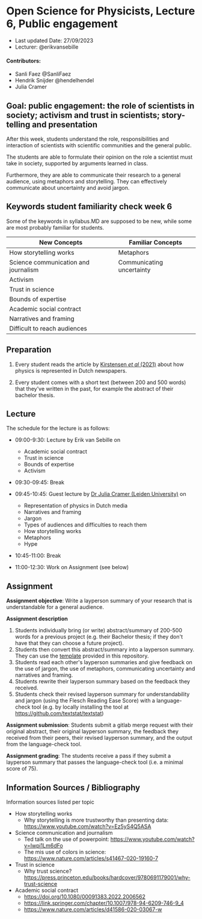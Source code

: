 # Open Science for Physicists, Lecture 6, Public engagement

+ Last updated Date: 27/09/2023
+ Lecturer:  @erikvansebille

#### Contributors:
+ Sanli Faez @SanliFaez
+ Hendrik Snijder @hendelhendel
+ Julia Cramer

## Goal: public engagement: the role of scientists in society; activism and trust in scientists; story-telling and presentation
After this week, students understand the role, responsibilities and interaction of scientists with scientific communities and the general public.

The students are able to formulate their opinion on the role a scientist must take in society, supported by arguments learned in class.

Furthermore, they are able to communicate their research to a general audience, using metaphors and storytelling. They can effectively communicate about uncertainty and avoid jargon.

## Keywords student familiarity check week 6
Some of the keywords in syllabus.MD are supposed to be new, while some are most probably familiar for students.

|**New Concepts**|**Familiar Concepts**|
|----------------|---------------|
|How storytelling works|Metaphors|
|Science communication and journalism|Communicating uncertainty|
|Activism||
|Trust in science||
|Bounds of expertise||
|Academic social contract||
|Narratives and framing||
|Difficult to reach audiences||


## Preparation

1. Every student reads the article by [Kirstensen _et al_ (2021)](https://jcom.sissa.it/archive/20/07/JCOM_2007_2021_A02) about how physics is represented in Dutch newspapers.

2. Every student comes with a short text (between 200 and 500 words) that they've written in the past, for example the abstract of their bachelor thesis.

## Lecture

The schedule for the lecture is as follows:

-  09:00-9:30: Lecture by Erik van Sebille on
   - Academic social contract
   - Trust in science
   - Bounds of expertise
   - Activism

- 09:30-09:45: Break

- 09:45-10:45: Guest lecture by [Dr Julia Cramer (Leiden University)](https://www.universiteitleiden.nl/en/staffmembers/julia-cramer#tab-1) on
  - Representation of physics in Dutch media
  - Narratives and framing
  - Jargon
  - Types of audiences and difficulties to reach them
  - How storytelling works
  - Metaphors
  - Hype

- 10:45-11:00: Break

- 11:00-12:30: Work on Assignment (see below)

## Assignment

**Assignment objective**: Write a layperson summary of your research that is understandable for a general audience.

**Assignment description**
1. Students individually bring (or write) abstract/summary of 200-500 words for a previous project (e.g. their Bachelor thesis; if they don't have that they can choose a future project).
2. Students then convert this abstract/summary into a layperson summary. They can use the [template](layperson_summary_template.md) provided in this repository.
3. Students read each other's layperson summaries and give feedback on the use of jargon, the use of metaphors, communicating uncertainty and narratives and framing.
4. Students rewrite their layperson summary based on the feedback they received.
5. Students check their revised layperson summary for understandability and jargon (using the Flesch Reading Ease Score) with a language-check tool (e.g. by locally installing the tool at https://github.com/textstat/textstat)

**Assignment submission**: Students submit a gitlab merge request with their original abstract, their original layperson summary, the feedback they received from their peers, their revised layperson summary, and the output from the language-check tool.

**Assignment grading**: The students receive a pass if they submit a layperson summary that passes the language-check tool (i.e. a minimal score of 75).

## Information Sources / Bibliography
Information sources listed per topic
+ How storytelling works
  + Why storytelling is more trustworthy than presenting data: https://www.youtube.com/watch?v=Ez5yS4Q5ASA
+ Science communication and journalism
  + Ted talk on the use of powerpoint: https://www.youtube.com/watch?v=Iwpi1Lm6dFo
  + The mis use of colors in science: https://www.nature.com/articles/s41467-020-19160-7
+ Trust in science
  + Why trust science? https://press.princeton.edu/books/hardcover/9780691179001/why-trust-science
+ Academic social contract
  + https://doi.org/10.1080/00091383.2022.2006562
  + https://link.springer.com/chapter/10.1007/978-94-6209-746-9_4
  + https://www.nature.com/articles/d41586-020-03067-w
